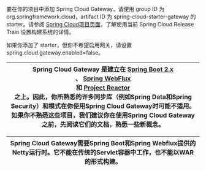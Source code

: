要在你的项目中添加 Spring Cloud Gateway，请使用 group ID 为 org.springframework.cloud，artifact ID 为 spring-cloud-starter-gateway 的starter。请参阅 [Spring Cloud项目页面](https://projects.spring.io/spring-cloud/)，了解使用当前 Spring Cloud Release Train 设置构建系统的详情。

如果你添加了 starter，但你不希望启用网关，请设置 spring.cloud.gateway.enabled=false。

| Spring Cloud Gateway 是建立在 [Spring Boot 2.x](https://spring.io/projects/spring-boot#learn)<br/>、 [Spring WebFlux](https://docs.spring.io/spring/docs/current/spring-framework-reference/web-reactive.html)<br/> 和 [Project Reactor](https://projectreactor.io/docs)<br/>之上。因此，你所熟悉的许多同步库（例如Spring Data和Spring Security）和模式在你使用Spring Cloud Gateway时可能不适用。如果你不熟悉这些项目，我们建议你在使用Spring Cloud Gateway之前，先阅读它们的文档，熟悉一些新概念。 |
| --- |


| Spring Cloud Gateway需要Spring Boot和Spring Webflux提供的Netty运行时。它不能在传统的Servlet容器中工作，也不能以WAR的形式构建。 |
| --- |


